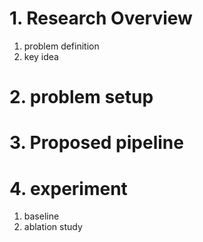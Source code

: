 # 1. Research Overview

1. problem definition
2. key idea
# 2. problem setup


# 3. Proposed pipeline


# 4. experiment

1. baseline
2. ablation study
